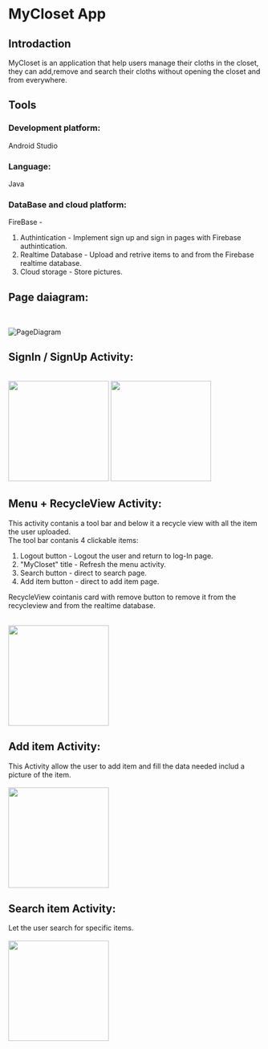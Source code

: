# MyCloset App
## Introdaction
MyCloset is an application that help users manage their cloths in the closet, they can add,remove and search their cloths without opening the closet and from everywhere.

## Tools
### Development platform:
 Android Studio  
### Language:
 Java  
### DataBase and cloud platform:   
 FireBase -  
 1. Authintication - Implement sign up and sign in pages with Firebase authintication.
 2. Realtime Database  - Upload and retrive items to and from the Firebase realtime database.
3. Cloud storage - Store pictures.

## Page daiagram:
</br>

![PageDiagram](https://user-images.githubusercontent.com/75904114/154689532-8d8e4d4d-03af-43e2-8ef8-67a1318e9e35.PNG)


## SignIn / SignUp Activity:
</br>
<img src =https://user-images.githubusercontent.com/75904114/154692941-c11a02db-e712-455c-9e7e-53cb4708785e.png width="200">

<img src =https://user-images.githubusercontent.com/75904114/154693171-10246da5-eca4-4637-906f-5db749abbacf.png width="200">

## Menu + RecycleView Activity:
This activity contanis a tool bar and below it a recycle view with all the item the user uploaded.  
The tool bar contanis 4 clickable items:
1. Logout button - Logout the user and return to log-In page.
2. "MyCloset" title - Refresh the menu activity.
3. Search button - direct to search page.
4. Add item button - direct to add item page.  

RecycleView cointanis card with remove button to remove it from the recycleview and from the realtime database.

</br>

<img src =https://user-images.githubusercontent.com/75904114/154693741-142703cd-8748-45dd-aedf-327468f3186a.png width="200">


## Add item Activity:
This Activity allow the user to add item and fill the data needed includ a picture of the item.  
</br>
<img src =https://user-images.githubusercontent.com/75904114/154694955-794c0e9e-3149-4333-9afa-f171f0e4ceda.png width="200">

## Search item Activity:
Let the user search for specific items. 
</br>   
<img src =https://user-images.githubusercontent.com/75904114/154695483-eca4ada0-25cc-4079-be98-5fc2eebe1bcb.png width="200">